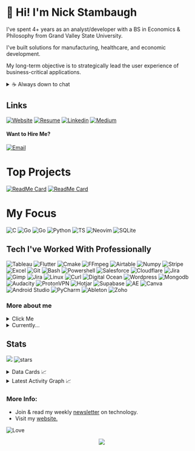 # 👋 Hi! I'm Nick Stambaugh

I've spent 4+ years as an analyst/developer with a BS in Economics & Philosophy from Grand Valley State University.

I've built solutions for manufacturing, healthcare, and economic development. 

My long-term objective is to strategically lead the user experience of business-critical applications.

<details>
   
<summary>☕ Always down to chat</summary>

   ```
📧 nickstambaugh@proton.me

The key/fingerprint below is used to verify my identity over email.

-----BEGIN PGP PUBLIC KEY BLOCK-----

xjMEZsCWCxYJKwYBBAHaRw8BAQdA+04wVDSUEcmRGxqjxSH/xPICaSGiDnpq
754l8ueKRE/NMW5pY2tzdGFtYmF1Z2hAcHJvdG9uLm1lIDxuaWNrc3RhbWJh
dWdoQHByb3Rvbi5tZT7CjwQTFggAQQUCZsCWCwkQfrm/tyh+WkAWIQR9zENr
Y/Smx6dxstF+ub+3KH5aQAIbAwIeAQIZAQMLCQcCFQgDFgACBScJAgcCAADA
TgD9Hgl5oNI3Tw1uUEJSHXKY51z84tkQ/Y1it/6YY4p4lw0A/jRwJv0c1ZJS
ODufpBiB8ywE8YnFVfXOKHuEdoQDQLQFzjgEZsCWCxIKKwYBBAGXVQEFAQEH
QGrQYOb+/kt4nOHVDjbH6TOJyXccHhQNsOhGjnqRgaIkAwEKCcJ4BBgWCAAq
BQJmwJYLCRB+ub+3KH5aQBYhBH3MQ2tj9KbHp3Gy0X65v7coflpAAhsMAAAM
xwD+LRNaGutsoVoKVf+rLmBgAA3DSwsvAY8aJwDVV6gJjWQA/jgFrZz+qFEH
qhfXtaR2I05GW/po8vxdkJOmQg485ksE
=uykQ

-----END PGP PUBLIC KEY BLOCK-----

Fingerprint: 7dcc436b63f4a6c7a771b2d17eb9bfb7287e5a40
   ```

</details>

## Links

[![Website](https://img.shields.io/badge/Website-blue?style=for-the-badge&logo=About.me&logoColor=white)](https://sieep-coding.github.io/)
[![Resume](https://img.shields.io/badge/Resume-purple?style=for-the-badge&logo=ProtonDrive&logoColor=white)](https://github.com/Sieep-Coding/sieep-coding.github.io/blob/main/public/resume.pdf)
[![Linkedin](https://img.shields.io/badge/LinkedIn-0077B5?style=for-the-badge&logo=linkedin&logoColor=white)](https://www.linkedin.com/in/nick-s-694241139/)
[![Medium](https://img.shields.io/badge/medium-white?style=for-the-badge&logo=medium&logoColor=black)](https://medium.com/@nick-stambaugh)

#### Want to Hire Me?
[![Email](https://img.shields.io/badge/Send_Me_An_Email-purple?style=for-the-badge&logo=ProtonMail&logoColor=white)](mailto:nickstambaugh@proton.me)

# Top Projects

[![ReadMe Card](https://github-readme-stats.vercel.app/api/pin/?username=sieep-coding&repo=todo-htmx-alpine-go&theme=gruvbox)](https://github.com/Sieep-Coding/todo-htmx-alpine-go)
[![ReadMe Card](https://github-readme-stats.vercel.app/api/pin/?username=sieep-coding&repo=snow-simulation&theme=gruvbox)](https://github.com/Sieep-Coding/snow-simulation)

# My Focus
![C](https://img.shields.io/badge/C-00599C?style=for-the-badge&logo=c&logoColor=white)
![Go](https://img.shields.io/badge/Linux_Mint-86BE43?style=for-the-badge&logo=Linux-Mint&logoColor=white)
![Go](https://img.shields.io/badge/Go-00ADD8?style=for-the-badge&logo=go&logoColor=white)
![Python](https://img.shields.io/badge/Python-3776AB?style=for-the-badge&logo=python&logoColor=white)
![TS](https://img.shields.io/badge/TypeScript-007ACC?style=for-the-badge&logo=typescript&logoColor=white)
![Neovim](https://img.shields.io/badge/NeoVim-%2357A143.svg?&style=for-the-badge&logo=neovim&logoColor=white)
![SQLite](https://img.shields.io/badge/SQLite-07405E?style=for-the-badge&logo=sqlite&logoColor=white)
## Tech I've Worked With Professionally
![Tableau](https://img.shields.io/badge/Tableau-E97627?style=for-the-badge&logo=Tableau&logoColor=white)
![Flutter](https://img.shields.io/badge/Flutter-02569B?style=for-the-badge&logo=flutter&logoColor=white)
![Cmake](https://img.shields.io/badge/cmake-6D00CC?.svg?&style=for-the-badge&logo=cmake&logoColor=white)
![FFmpeg](https://img.shields.io/badge/ffmpeg-007808?style=for-the-badge&logo=ffmpeg&logoColor=white)
![Airtable](https://img.shields.io/badge/Airtable-18BFFF?style=for-the-badge&logo=Airtable&logoColor=white)
![Numpy](https://img.shields.io/badge/numpy-013243?style=for-the-badge&logo=numpy&logoColor=white)
![Stripe](https://img.shields.io/badge/stripe-008CDD?style=for-the-badge&logo=stripe&logoColor=white)
![Excel](https://img.shields.io/badge/Microsoft_Excel-217346?style=for-the-badge&logo=microsoft-excel&logoColor=white)
![Git](https://img.shields.io/badge/GIT-E44C30?style=for-the-badge&logo=git&logoColor=white)
![Bash](https://img.shields.io/badge/GNU%20Bash-4EAA25?style=for-the-badge&logo=GNU%20Bash&logoColor=white)
![Powershell](https://img.shields.io/badge/powershell-5391FE?style=for-the-badge&logo=powershell&logoColor=white)
![Salesforce](https://img.shields.io/badge/Salesforce-00A1E0?style=for-the-badge&logo=Salesforce&logoColor=white)
![Cloudflare](https://img.shields.io/badge/Cloudflare-F38020?style=for-the-badge&logo=Cloudflare&logoColor=white)
![Jira](https://img.shields.io/badge/Jira-0052CC?style=for-the-badge&logo=Jira&logoColor=white)
![Gimp](https://img.shields.io/badge/Gimp-brown?style=for-the-badge&logo=Gimp&logoColor=white)
![Jira](https://img.shields.io/badge/Bitbucket-0747a6?style=for-the-badge&logo=bitbucket&logoColor=white)
![Linux](https://img.shields.io/badge/Linux-FCC624?style=for-the-badge&logo=linux&logoColor=black)
![Curl](https://img.shields.io/badge/curl-073551?style=for-the-badge&logo=curl&logoColor=white)
![Digital Ocean](https://img.shields.io/badge/Digital_Ocean-0080FF?style=for-the-badge&logo=DigitalOcean&logoColor=white)
![Wordpress](https://img.shields.io/badge/Wordpress-21759B?style=for-the-badge&logo=wordpress&logoColor=white)
![Mongodb](https://img.shields.io/badge/MongoDB-4EA94B?style=for-the-badge&logo=mongodb&logoColor=white)
![Audacity](https://img.shields.io/badge/Audacity-0000CC?style=for-the-badge&logo=audacity&logoColor=white)
![ProtonVPN](https://img.shields.io/badge/ProtonVPN-purple?style=for-the-badge&logo=ProtonVPN&logoColor=white)
![Hotjar](https://img.shields.io/badge/hotjar-FD3A5C?style=for-the-badge&logo=hotjar&logoColor=white)
![Supabase](https://img.shields.io/badge/Supabase-181818?style=for-the-badge&logo=supabase&logoColor=white)
![AE](https://img.shields.io/badge/Adobe%20after%20affects-CF96FD?style=for-the-badge&logo=Adobe%20after%20effects&logoColor=393665)
![Canva](https://img.shields.io/badge/Canva-%2300C4CC.svg?&style=for-the-badge&logo=Canva&logoColor=white)
![Android Studio](https://img.shields.io/badge/Android_Studio-3DDC84?style=for-the-badge&logo=android-studio&logoColor=white)
![PyCharm](https://img.shields.io/badge/PyCharm-000000.svg?&style=for-the-badge&logo=PyCharm&logoColor=white)
![Ableton](https://img.shields.io/badge/Ableton-FCC624?.svg?&style=for-the-badge&logo=Ableton&logoColor=white)
![Zoho](https://img.shields.io/badge/Zoho-E42527?style=for-the-badge&logo=Zoho&logoColor=white)

### More about me

<details>


<summary>Click Me</summary>

```
   I can...

   - Engineer web applications using React.js, TypeScript, Go, SQL, and PHP, consistently meeting tight deadlines.
   - Develop cross-platform applications with Flutter/Dart/C for diverse platforms.
   - Conduct in-depth research and data analysis, employing R, SAS, and advanced regression techniques
     to drive strategic initiatives.
   - Design and implement enterprise-level dashboards in Qlik Sense, Tableau, and PowerBI.
   - Lead and manage teams of analysts, overseeing SQL and PowerBI projects and ensuring effective delivery.
   - Automate ETL pipelines using Python and SQL, enhancing the efficiency of report generation.
   - Present business intelligence insights to executives and team leaders, promoting data-driven decision-making.

```

</details>

<details>

<summary>Currently...</summary>

```
- A data analyst in Grand Rapids.
- Studying for my Master's in Computer Science.
- Looking for new opportunities in business intelligence and software development. 
```

</details>

## Stats

![](https://komarev.com/ghpvc/?username=alteryx-motives&color=orange&style=flat&base=6000&abbreviated=true) <img src="https://img.shields.io/github/stars/sieep-coding?label=Stars" alt="stars"> 

<details>
<summary> Data Cards 📈 </summary>

[![GitHub Streak](https://streak-stats.demolab.com/?user=sieep-coding&theme=gruvbox)](https://git.io/streak-stats)

![Nick's GitHub stats](https://github-readme-stats.vercel.app/api?username=sieep-coding&show_icons=true&theme=gruvbox&hide=contribs,prs&rank_icon=github)

[![Top Langs](https://github-readme-stats.vercel.app/api/top-langs/?username=sieep-coding&layout=compact&theme=gruvbox&langs_count=18)](https://github.com/anuraghazra/github-readme-stats)

[![trophy](https://github-profile-trophy.vercel.app/?username=sieep-coding&theme=gruvbox&title=MultiLanguage,Stars,Commits,Repositories,PullRequest,Followers)](https://github.com/ryo-ma/github-profile-trophy)

[![roadmap.sh](https://roadmap.sh/card/wide/667b1494c19525099e698db6?variant=dark)](https://roadmap.sh/u/nicks)

![Leetcode Stats](https://leetcard.jacoblin.cool/sieep-coding?theme=dark)
</details>

<details>
  <summary>Latest Activity Graph 📈 </summary>
  <br>
  <h2 align="center">Latest Contribution</h2>
  <a href="https://github.com/Sieep-Coding">
    <img alt="Sieep-Coding's Activity Graph" src="https://github-readme-activity-graph.vercel.app/graph?username=Sieep-Coding&theme=rogue&hide_border=true&area=true&area_color=c924b6">
  </a>
  <br>
</details>

### More Info:

- Join & read my weekly <a href="https://codewithnick.beehiiv.com">newsletter</a> on technology.
- Visit my <a href="https://sieep-coding.github.io">website.</a>

![Love](http://ForTheBadge.com/images/badges/built-with-love.svg)

<p align="center">
  <img src="https://capsule-render.vercel.app/api?type=waving&color=gradient&height=60&section=footer&width=100"/>
</p>
